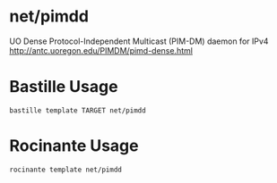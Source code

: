 # net/pimdd
UO Dense Protocol-Independent Multicast (PIM-DM) daemon for IPv4
http://antc.uoregon.edu/PIMDM/pimd-dense.html

# Bastille Usage
```shell
bastille template TARGET net/pimdd
```

# Rocinante Usage
```shell
rocinante template net/pimdd
```
